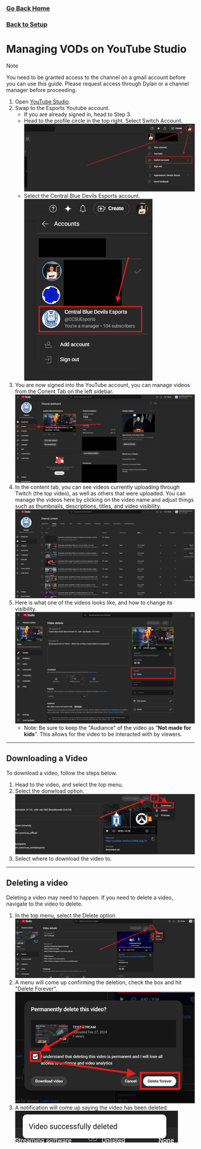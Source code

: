 ### [Go Back Home](/README.md)
### [Back to Setup](/README.md)
# Managing VODs on YouTube Studio
> [!NOTE]
> You need to be granted access to the channel on a gmail account before you can use this guide. Please request access through Dylan or a channel manager before proceeding.
1. Open [YouTube Studio](https://studio.youtube.com).
2. Swap to the Esports Youtube account.
    - If you are already signed in, head to Step 3.
    - Head to the profile circle in the top right. Select Switch Account.\
    ![](/Assets/ytsswitch1.png)
    - Select the Central Blue Devils Esports account.\
    ![](/Assets/ytsswitch2.png)
3. You are now signed into the YouTube account, you can manage videos from the Conent Tab on the left sidebar.
![](/Assets/ytscontent.png)
4. In the content tab, you can see videos currently uploading through Twitch (the top video), as well as others that were uploaded. You can manage the videos here by clicking on the video name and adjust things such as thumbnails, descriptions, titles, and video visibility.
![](/Assets/ytsuploading.png)
5. Here is what one of the videos looks like, and how to change its visibility.
![](/Assets/ytsvisibility.png)
    - Note: Be sure to keep the "Audiance" of the video as "**Not made for kids**". This allows for the video to be interacted with by viewers.
---
## Downloading a Video
To download a video, follow the steps below.
1. Head to the video, and select the top menu.
2. Select the donwload option.
![](/Assets/ytsdownload.png)
3. Select where to download the video to.

---
## Deleting a video
Deleting a video may need to happen. If you need to delete a video, navigate to the video to delete.
1. In the top menu, select the Delete option
![](/Assets/ytsdelete.png)
2. A menu will come up confirming the deletion, check the box and hit "Delete Forever".
![](/Assets/ytsdeleteconfirm.png)
3. A notification will come up saying the video has been deleted.\
![](/Assets/ytsdeletesucess.png)
